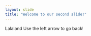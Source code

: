 ```yaml
---
layout: slide
title: "Welcome to our second slide!"
---
```

Lalaland
Use the left arrow to go back!
